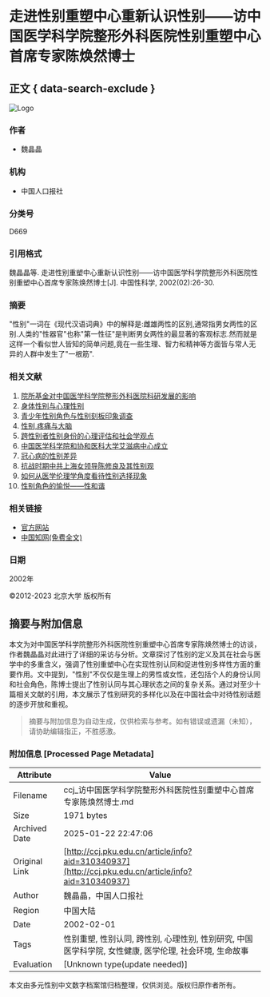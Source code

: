 # 走进性别重塑中心重新认识性别——访中国医学科学院整形外科医院性别重塑中心首席专家陈焕然博士

## 正文 { data-search-exclude }


![Logo](https://web/images/logo.png)

### 作者
- 魏晶晶

### 机构
- 中国人口报社

### 分类号
D669

### 引用格式
魏晶晶等. 走进性别重塑中心重新认识性别——访中国医学科学院整形外科医院性别重塑中心首席专家陈焕然博士\[J\]. 中国性科学, 2002(02):26-30.

### 摘要
"性别"一词在《现代汉语词典》中的解释是:雌雄两性的区别,通常指男女两性的区别.人类的"性器官"也称"第一性征"是判断男女两性的最显著的客观标志.然而就是这样一个看似世人皆知的简单问题,竟在一些生理、智力和精神等方面皆与常人无异的人群中发生了"一根筋".

### 相关文献
1. [院所基金对中国医学科学院整形外科医院科研发展的影响](Article/info?aid=141252751)
2. [身体性别与心理性别](Article/info?aid=310337813)
3. [青少年性别角色与性别刻板印象调查](Article/info?aid=312749905)
4. [性别,疼痛与大脑](Article/info?aid=309584076)
5. [跨性别者性别身份的心理评估和社会学观点](Article/info?aid=261326282)
6. [中国医学科学院和协和医科大学艾滋病中心成立](Article/info?aid=289459763)
7. [冠心病的性别差异](Article/info?aid=287691558)
8. [抗战时期中共上海女领导陈修良及其性别观](Article/info?aid=331113745)
9. [如何从医学伦理学角度看待性别选择现象](Article/info?aid=289465388)
10. [性别角色的愉悦——性和谐](Article/info?aid=310346065)

### 相关链接
- [官方网站](http://www.zgxkxzzs.com)
- [中国知网(免费全文)](http://kns.cnki.net/KCMS/detail/detail.aspx?filename=XKXZ200202010&DBName=cjfqtotal&dbcode=cjfq)

### 日期
2002年

©2012-2023 北京大学 版权所有
<!-- tcd_original_link http://ccj.pku.edu.cn/article/info?aid=310340937 -->


## 摘要与附加信息

<!-- tcd_abstract -->
本文为对中国医学科学院整形外科医院性别重塑中心首席专家陈焕然博士的访谈，作者魏晶晶对此进行了详细的采访与分析。文章探讨了性别的定义及其在社会与医学中的多重含义，强调了性别重塑中心在实现性别认同和促进性别多样性方面的重要作用。文中提到，"性别"不仅仅是生理上的男性或女性，还包括个人的身份认同和社会角色，陈博士提出了性别认同与其心理状态之间的复杂关系。通过对至少十篇相关文献的引用，本文展示了性别研究的多样化以及在中国社会中对待性别话题的逐步开放和重视。
<!-- tcd_abstract_end -->

> 摘要与附加信息为自动生成，仅供检索与参考。如有错误或遗漏（未知），请协助编辑指正，不胜感激。

### 附加信息 [Processed Page Metadata]

| Attribute       | Value                                  |
|-----------------|----------------------------------------|
| Filename        | ccj_访中国医学科学院整形外科医院性别重塑中心首席专家陈焕然博士.md                             |
| Size            | 1971 bytes                           |
| Archived Date   | 2025-01-22 22:47:06                             |
| Original Link   | [http://ccj.pku.edu.cn/article/info?aid=310340937](http://ccj.pku.edu.cn/article/info?aid=310340937)                       |
| Author          | 魏晶晶，中国人口报社                               |
| Region          | 中国大陆                               |
| Date            | 2002-02-01                                 |
| Tags            | 性别重塑, 性别认同, 跨性别, 心理性别, 性别研究, 中国医学科学院, 女性健康, 医学伦理, 社会环境, 生命故事                                 |
| Evaluation            | [Unknown type(update needed)]                                 |
<!-- tcd_table_end -->

本文由多元性别中文数字档案馆归档整理，仅供浏览。版权归原作者所有。
